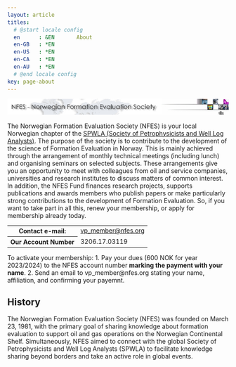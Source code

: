 ```yaml
---
layout: article
titles:
  # @start locale config
  en      : &EN       About
  en-GB   : *EN
  en-US   : *EN
  en-CA   : *EN
  en-AU   : *EN
  # @end locale config
key: page-about
---
```

<div>
        <img src="assets/images/TITTEL_NFES.jpg" alt="NFES">
        <p>
            The Norwegian Formation Evaluation Society (NFES) is your local Norwegian chapter
            of the <a target="_blank" href="http://www.spwla.org/">SPWLA (Society of Petrophysicists and Well Log Analysts)</a>. The purpose of
            the society is to contribute to the development of the science of Formation Evaluation
            in Norway. This is mainly achieved through the arrangement of monthly technical
            meetings (including lunch) and organising seminars on selected subjects. These arrangements
            give you an opportunity to meet with colleagues from oil and service companies,
            universities and research institutes to discuss matters of common interest. In addition,
            the NFES Fund finances research projects, supports publications and awards members
            who publish papers or make particularly strong contributions to the development
            of Formation Evaluation. So, if you want to take part in all this, renew your membership,
            or apply for membership already today.</p>
        <table class="table">
            <tbody>
            <tr>
                <th>
                    Contact e-mail:
                </th>
                <td>
                    <a itemprop="email" href="mailto:vp_member@nfes.org" target="_blank">
                        vp_member@nfes.org
                    </a>
                    <a class="button button--circle mail-button" itemprop="email" href="mailto:vp_member@nfes.org" target="_blank">
                        <i class="fas fa-envelope"></i>
                    </a>
                </td>
            </tr>
            <!-- <tr>
                <th>
                    Our Address:
                </th>
                <td>
                    POSTBOKS 561, MADLA, N-4090 HAFRSFJORD, NORWAY
                </td>
            </tr> -->
            <tr>
                <th>
                    Our Account Number
                </th>
                <td>
                    3206.17.03119
                </td>
            </tr>
        </tbody></table>
        <p>To activate your membership: 1. Pay your dues (600 NOK for year 2023/2024) to the NFES account number <b>marking the payment with your name</b>. 2. Send an email to vp_member@nfes.org stating your name, affiliation, and confirming your payemnt.</p>
        <h2>History</h2>
        <p>
            The Norwegian Formation Evaluation Society (NFES) was founded on March 23, 1981, with the primary goal of sharing knowledge about formation evaluation to support oil and gas operations on the Norwegian Continental Shelf. Simultaneously, NFES aimed to connect with the global Society of Petrophysicists and Well Log Analysts (SPWLA) to facilitate knowledge sharing beyond borders and take an active role in global events.
        </p>
    </div>